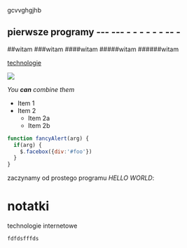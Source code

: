 gcvvghgjhb 
## pierwsze programy ---  --- - - - - - - -- -

##witam
###witam
####witam
#####witam
######witam


[technologie](https://github.com/pawelr/notatki/blob/master/README.md)





![](http://octodex.github.com/images/yaktocat.png)

*You **can** combine them*

* Item 1
* Item 2
  * Item 2a
  * Item 2b

```javascript
function fancyAlert(arg) {
  if(arg) {
    $.facebox({div:'#foo'})
  }
}
```




zaczynamy od prostego programu
*HELLO WORLD*:

notatki
=======

technologie internetowe

```
fdfdsfffds



```
